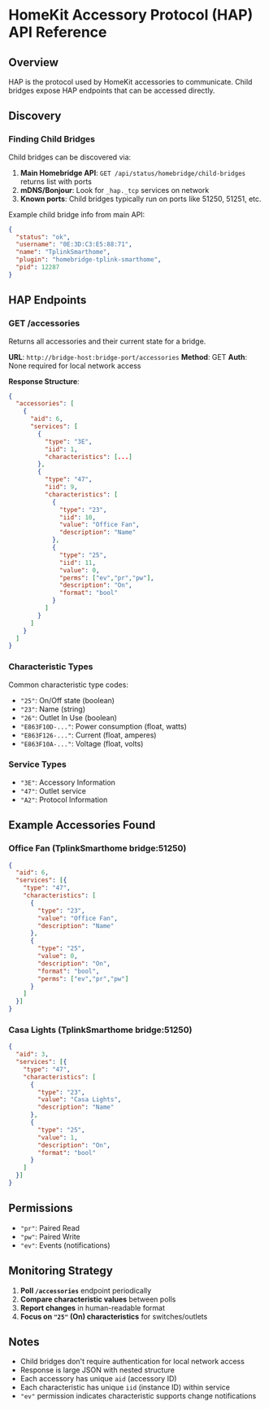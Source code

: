 # HomeKit Accessory Protocol (HAP) API Reference

## Overview

HAP is the protocol used by HomeKit accessories to communicate. Child bridges expose HAP endpoints that can be accessed directly.

## Discovery

### Finding Child Bridges
Child bridges can be discovered via:
1. **Main Homebridge API**: `GET /api/status/homebridge/child-bridges` returns list with ports
2. **mDNS/Bonjour**: Look for `_hap._tcp` services on network
3. **Known ports**: Child bridges typically run on ports like 51250, 51251, etc.

Example child bridge info from main API:
```json
{
  "status": "ok",
  "username": "0E:3D:C3:E5:88:71", 
  "name": "TplinkSmarthome",
  "plugin": "homebridge-tplink-smarthome",
  "pid": 12287
}
```

## HAP Endpoints

### GET /accessories
Returns all accessories and their current state for a bridge.

**URL**: `http://bridge-host:bridge-port/accessories`
**Method**: GET
**Auth**: None required for local network access

**Response Structure**:
```json
{
  "accessories": [
    {
      "aid": 6,
      "services": [
        {
          "type": "3E",
          "iid": 1,
          "characteristics": [...]
        },
        {
          "type": "47", 
          "iid": 9,
          "characteristics": [
            {
              "type": "23",
              "iid": 10,
              "value": "Office Fan",
              "description": "Name"
            },
            {
              "type": "25",
              "iid": 11, 
              "value": 0,
              "perms": ["ev","pr","pw"],
              "description": "On",
              "format": "bool"
            }
          ]
        }
      ]
    }
  ]
}
```

### Characteristic Types
Common characteristic type codes:
- `"25"`: On/Off state (boolean)
- `"23"`: Name (string)
- `"26"`: Outlet In Use (boolean) 
- `"E863F10D-..."`: Power consumption (float, watts)
- `"E863F126-..."`: Current (float, amperes)
- `"E863F10A-..."`: Voltage (float, volts)

### Service Types
- `"3E"`: Accessory Information
- `"47"`: Outlet service
- `"A2"`: Protocol Information

## Example Accessories Found

### Office Fan (TplinkSmarthome bridge:51250)
```json
{
  "aid": 6,
  "services": [{
    "type": "47",
    "characteristics": [
      {
        "type": "23", 
        "value": "Office Fan",
        "description": "Name"
      },
      {
        "type": "25",
        "value": 0,
        "description": "On",
        "format": "bool",
        "perms": ["ev","pr","pw"]
      }
    ]
  }]
}
```

### Casa Lights (TplinkSmarthome bridge:51250) 
```json
{
  "aid": 3,
  "services": [{
    "type": "47", 
    "characteristics": [
      {
        "type": "23",
        "value": "Casa Lights", 
        "description": "Name"
      },
      {
        "type": "25",
        "value": 1,
        "description": "On",
        "format": "bool"
      }
    ]
  }]
}
```

## Permissions
- `"pr"`: Paired Read
- `"pw"`: Paired Write  
- `"ev"`: Events (notifications)

## Monitoring Strategy

1. **Poll `/accessories`** endpoint periodically
2. **Compare characteristic values** between polls
3. **Report changes** in human-readable format
4. **Focus on `"25"` (On) characteristics** for switches/outlets

## Notes

- Child bridges don't require authentication for local network access
- Response is large JSON with nested structure
- Each accessory has unique `aid` (accessory ID)
- Each characteristic has unique `iid` (instance ID) within service
- `"ev"` permission indicates characteristic supports change notifications